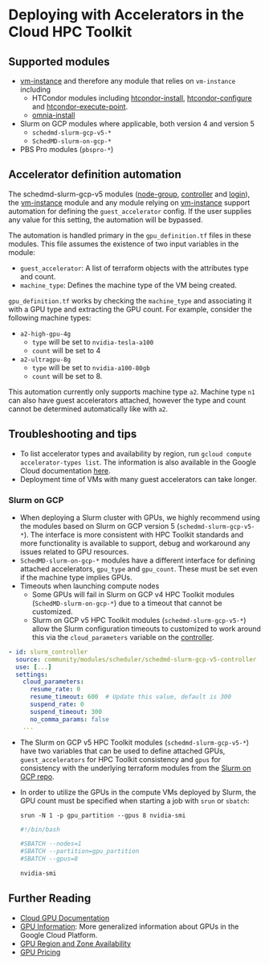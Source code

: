 # Deploying with Accelerators in the Cloud HPC Toolkit

## Supported modules

* [vm-instance] and therefore any module that relies on `vm-instance` including
  * HTCondor modules including [htcondor-install], [htcondor-configure] and
    [htcondor-execute-point].
  * [omnia-install]
* Slurm on GCP modules where applicable, both version 4 and version 5
  * `schedmd-slurm-gcp-v5-*`
  * `SchedMD-slurm-on-gcp-*`
* PBS Pro modules (`pbspro-*`)

## Accelerator definition automation

The schedmd-slurm-gcp-v5 modules ([node-group], [controller] and [login]),
the [vm-instance] module and any module relying on [vm-instance] support
automation for defining the `guest_accelerator` config. If the user supplies any
value for this setting, the automation will be bypassed.

The automation is handled primary in the `gpu_definition.tf` files in these
modules. This file assumes the existence of two input variables in the module:

* `guest_accelerator`: A list of terraform objects with the attributes type and
  count.
* `machine_type`: Defines the machine type of the VM being created.

`gpu_definition.tf` works by checking the `machine_type` and associating it with
a GPU type and extracting the GPU count. For example, consider the following
machine types:
* `a2-high-gpu-4g`
  * `type` will be set to `nvidia-tesla-a100`
  * `count` will be set to 4
* `a2-ultragpu-8g`
  * `type` will be set to `nvidia-a100-80gb`
  * `count` will be set to 8.

This automation currently only supports machine type `a2`. Machine type `n1` can
also have guest accelerators attached, however the type and count
cannot be determined automatically like with `a2`.

[vm-instance]: https://github.com/GoogleCloudPlatform/hpc-toolkit/tree/main/modules/compute/vm-instance
[node-group]: https://github.com/GoogleCloudPlatform/hpc-toolkit/tree/main/community/modules/compute/schedmd-slurm-gcp-v5-node-group
[controller]: https://github.com/GoogleCloudPlatform/hpc-toolkit/tree/main/community/modules/scheduler/schedmd-slurm-gcp-v5-controller
[login]: https://github.com/GoogleCloudPlatform/hpc-toolkit/tree/main/community/modules/scheduler/schedmd-slurm-gcp-v5-login
[omnia-install]: https://github.com/GoogleCloudPlatform/hpc-toolkit/tree/main/community/modules/scripts/omnia-install
[htcondor-install]: https://github.com/GoogleCloudPlatform/hpc-toolkit/tree/main/community/modules/scripts/htcondor-install
[htcondor-configure]: https://github.com/GoogleCloudPlatform/hpc-toolkit/tree/main/community/modules/scheduler/htcondor-configure
[htcondor-execute-point]: https://github.com/GoogleCloudPlatform/hpc-toolkit/tree/main/community/modules/compute/htcondor-execute-point

## Troubleshooting and tips

* To list accelerator types and availability by region, run
  `gcloud compute accelerator-types list`. The information is also available in
  the Google Cloud documentation [here](https://cloud.google.com/compute/docs/gpus/gpu-regions-zones).
* Deployment time of VMs with many guest accelerators can take longer.

### Slurm on GCP

* When deploying a Slurm cluster with GPUs, we highly recommend using the
  modules based on Slurm on GCP version 5 (`schedmd-slurm-gcp-v5-*`). The
  interface is more consistent with HPC Toolkit standards and more functionality
  is available to support, debug and workaround any issues related to GPU
  resources.
* `SchedMD-slurm-on-gcp-*` modules have a different interface for defining
  attached accelerators, `gpu_type` and `gpu_count`. These must be set even if
  the machine type implies GPUs.
* Timeouts when launching compute nodes
  * Some GPUs will fail in Slurm on GCP v4 HPC Toolkit modules
    (`SchedMD-slurm-on-gcp-*`) due to a timeout that cannot be customized.
  * Slurm on GCP v5 HPC Toolkit modules (`schedmd-slurm-gcp-v5-*`) allow the
    Slurm configuration timeouts to customized to work around this via the
    `cloud_parameters` variable on the [controller].

```yaml
- id: slurm_controller
  source: community/modules/scheduler/schedmd-slurm-gcp-v5-controller
  use: [...]
  settings:
    cloud_parameters:
      resume_rate: 0
      resume_timeout: 600  # Update this value, default is 300
      suspend_rate: 0
      suspend_timeout: 300
      no_comma_params: false
    ...
```

* The Slurm on GCP v5 HPC Toolkit modules (`schedmd-slurm-gcp-v5-*`) have two
  variables that can be used to define attached GPUs, `guest_accelerators` for
  HPC Toolkit consistency and `gpus` for consistency with the underlying
  terraform modules from the [Slurm on GCP repo][slurm-gcp].
* In order to utilize the GPUs in the compute VMs deployed by Slurm, the GPU
  count must be specified when starting a job with `srun` or `sbatch`:
  
  ```shell
  srun -N 1 -p gpu_partition --gpus 8 nvidia-smi
  ```

  ```bash
  #!/bin/bash

  #SBATCH --nodes=1
  #SBATCH --partition=gpu_partition
  #SBATCH --gpus=8
  
  nvidia-smi
  ```

[slurm-gcp]: https://github.com/SchedMD/slurm-gcp

## Further Reading

* [Cloud GPU Documentation](https://cloud.google.com/compute/docs/gpus/)
* [GPU Information](https://cloud.google.com/compute/docs/gpus/about-gpus): More
  generalized information about GPUs in the Google Cloud Platform.
* [GPU Region and Zone Availability](https://cloud.google.com/compute/docs/gpus/gpu-regions-zones)
* [GPU Pricing](https://cloud.google.com/compute/gpus-pricing)
